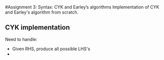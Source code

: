 #Assignment 3: Syntax: CYK and Earley’s algorithms
Implementation of CYK and Earley's algorithm from scratch.

## CYK implementation
Need to handle: 
- Given RHS, produce all possible LHS's
- 
